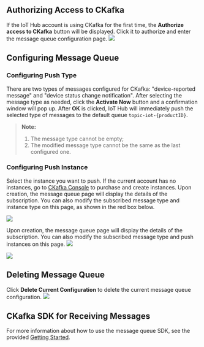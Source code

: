 [//]: # (chinagitpath:XXXXX)

## Authorizing Access to CKafka
If the IoT Hub account is using CKafka for the first time, the **Authorize access to CKafka** button will be displayed. Click it to authorize and enter the message queue configuration page.
![](https://main.qcloudimg.com/raw/18ebabb52a1e61270193e87edee1feda.png)

## Configuring Message Queue
### Configuring Push Type
There are two types of messages configured for CKafka: "device-reported message" and "device status change notification". After selecting the message type as needed, click the **Activate Now** button and a confirmation window will pop up. After **OK** is clicked, IoT Hub will immediately push the selected type of messages to the default queue ```topic-iot-{productID}```.
> **Note:**
> 
> 1. The message type cannot be empty;
> 2. The modified message type cannot be the same as the last configured one.

### Configuring Push Instance
Select the instance you want to push. If the current account has no instances, go to [CKafka Console](https://console.cloud.tencent.com/ckafka) to purchase and create instances. Upon creation, the message queue page will display the details of the subscription. You can also modify the subscribed message type and instance type on this page, as shown in the red box below.

![](https://main.qcloudimg.com/raw/a1c77802fe5f4faefabebfbff5eb4979.png)


Upon creation, the message queue page will display the details of the subscription. You can also modify the subscribed message type and push instances on this page.
![](https://main.qcloudimg.com/raw/3f345181b089fdc96e25327f5b8807ec.png)

![](https://main.qcloudimg.com/raw/9bca2d06398c2bc0802a52989d6f78b6.png)

## Deleting Message Queue
Click **Delete Current Configuration** to delete the current message queue configuration.
![](https://main.qcloudimg.com/raw/a94cd916a39715edb1118dd01fa4cf02.png)


## CKafka SDK for Receiving Messages
For more information about how to use the message queue SDK, see the provided [Getting Started](https://cloud.tencent.com/document/product/597/10112).

